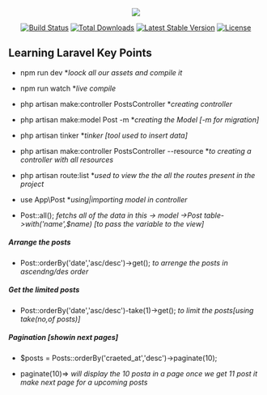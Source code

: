 <p align="center"><img src="https://laravel.com/assets/img/components/logo-laravel.svg"></p>

<p align="center">
<a href="https://travis-ci.org/laravel/framework"><img src="https://travis-ci.org/laravel/framework.svg" alt="Build Status"></a>
<a href="https://packagist.org/packages/laravel/framework"><img src="https://poser.pugx.org/laravel/framework/d/total.svg" alt="Total Downloads"></a>
<a href="https://packagist.org/packages/laravel/framework"><img src="https://poser.pugx.org/laravel/framework/v/stable.svg" alt="Latest Stable Version"></a>
<a href="https://packagist.org/packages/laravel/framework"><img src="https://poser.pugx.org/laravel/framework/license.svg" alt="License"></a>
</p>


## Learning Laravel Key Points

* npm run dev     **loock all our assets and compile it*
* npm run watch   **live compile*
* php artisan make:controller PostsController **creating controller*
* php artisan make:model Post -m  **creating the Model [-m for migration]*

* php artisan tinker **tinker [tool used to insert data]*
* php artisan make:controller PostsController --resource  **to creating a controller with all resources*

* php artisan route:list **used to view the the all the routes present in the project*
* use App\Post  **using|importing model in controller*
* Post::all();  *fetchs all of the data in this -> model ->Post table->with('name',$name) [to pass the variable to the view]*

##### Arrange the posts 

* Post::orderBy('date','asc/desc')->get();  *to arrenge the posts in ascendng/des order* 

##### Get the limited posts 

* Post::orderBy('date','asc/desc')-take(1)->get();  *to limit the posts[using take(no,of posts)]*

##### Pagination [showin next pages]

* $posts = Posts::orderBy('craeted_at','desc')->paginate(10);

* paginate(10)=> *will display the 10 posta in a page once we get 11 post it make next page for a upcoming posts*

